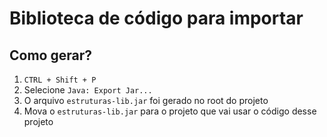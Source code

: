# Biblioteca de código para importar

## Como gerar?

1. `CTRL + Shift + P`
2. Selecione `Java: Export Jar...`
3. O arquivo `estruturas-lib.jar` foi gerado no root do projeto
4. Mova o `estruturas-lib.jar` para o projeto que vai usar o código desse projeto
